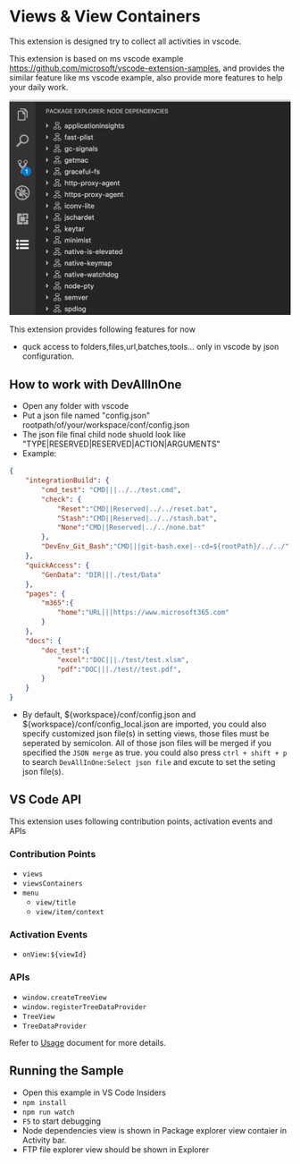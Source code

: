 # Views & View Containers

This extension is designed try to collect all activities in vscode. 

This extension is based on ms vscode example https://github.com/microsoft/vscode-extension-samples, and provides the similar feature like ms vscode example, also provide more features to help your daily work.

![Package Explorer](./resources/package-explorer.png)

This extension provides following features for now

- quck access to folders,files,url,batches,tools... only in vscode by json configuration.

## How to work with DevAllInOne
- Open any folder with vscode
- Put a json file named "config.json" rootpath/of/your/workspace/conf/config.json
- The json file final child node shuold look like "TYPE|RESERVED|RESERVED|ACTION|ARGUMENTS"
- Example:
```json
{
	"integrationBuild": {
		"cmd_test": "CMD|||../../test.cmd",
		"check": {
			"Reset":"CMD||Reserved|../../reset.bat",
			"Stash":"CMD||Reserved|../../stash.bat",
			"None":"CMD||Reserved|../../none.bat"
		},
		"DevEnv_Git_Bash":"CMD|||git-bash.exe|--cd=${rootPath}/../../"
	},
	"quickAccess": {
		"GenData": "DIR|||./test/Data"
	},
	"pages": {
		"m365":{
			"home":"URL|||https://www.microsoft365.com"
		}
	},
	"docs": {
		"doc_test":{
			"excel":"DOC|||./test/test.xlsm",
			"pdf":"DOC|||./test//test.pdf",
		}
	}
}
```

- By default, ${workspace}/conf/config.json and ${workspace}/conf/config_local.json are imported, you could also specify customized json file(s) in setting views, those files must be seperated by semicolon. All of those json files will be merged if you specified the `JSON merge` as true. you could also press `ctrl + shift + p` to search `DevAllInOne:Select json file` and excute to set the seting json file(s).

## VS Code API

This extension uses following contribution points, activation events and APIs

### Contribution Points

- `views`
- `viewsContainers`
- `menu`
  - `view/title`
  - `view/item/context`

### Activation Events

- `onView:${viewId}`

### APIs

- `window.createTreeView`
- `window.registerTreeDataProvider`
- `TreeView`
- `TreeDataProvider`

Refer to [Usage](./USAGE.md) document for more details.

## Running the Sample

- Open this example in VS Code Insiders
- `npm install`
- `npm run watch`
- `F5` to start debugging
- Node dependencies view is shown in Package explorer view contaier in Activity bar.
- FTP file explorer view should be shown in Explorer

